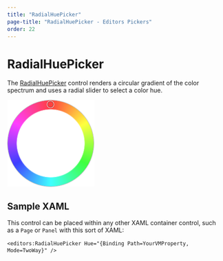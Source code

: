 ```yaml
---
title: "RadialHuePicker"
page-title: "RadialHuePicker - Editors Pickers"
order: 22
---
```

# RadialHuePicker

The [RadialHuePicker](xref:@ActiproUIRoot.Controls.Editors.RadialHuePicker) control renders a circular gradient of the color spectrum and uses a radial slider to select a color hue.

![Screenshot](../images/radialhuepicker.png)

## Sample XAML

This control can be placed within any other XAML container control, such as a `Page` or `Panel` with this sort of XAML:

```xaml
<editors:RadialHuePicker Hue="{Binding Path=YourVMProperty, Mode=TwoWay}" />
```
